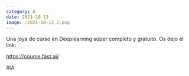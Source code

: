 ```yaml
--- 
category: A 
date: 2021-10-13 
image: /2021-10-13_2.png 
--- 
```


Una joya de curso en Deeplearning súper completo y gratuito. Os dejo el link:

https://course.fast.ai/

#IA